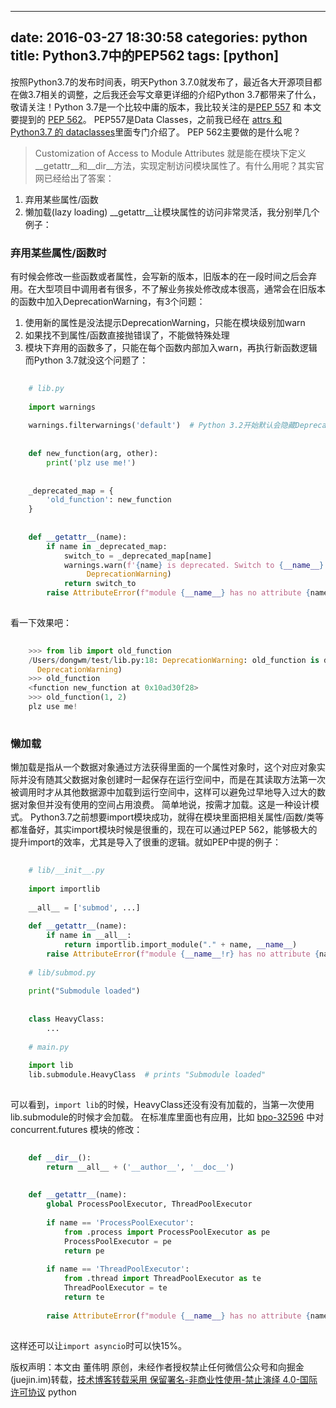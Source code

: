 
---
date: 2016-03-27 18:30:58
categories: python
title: Python3.7中的PEP562
tags: [python]
---
按照Python3.7的发布时间表，明天Python 3.7.0就发布了，最近各大开源项目都在做3.7相关的调整，之后我还会写文章更详细的介绍Python
3.7都带来了什么，敬请关注！Python 3.7是一个比较中庸的版本，我比较关注的是[PEP
557](https://www.python.org/dev/peps/pep-0557/) 和 本文要提到的 [PEP
562](https://www.python.org/dev/peps/pep-0562/)。
PEP557是Data Classes，之前我已经在 [attrs 和 Python3.7 的
dataclasses](http://www.dongwm.com/archives/attrs-%E5%92%8C-Python3-7-%E7%9A%84-dataclasses/)里面专门介绍了。
PEP 562主要做的是什么呢？
> Customization of Access to Module Attributes
就是能在模块下定义__getattr__和__dir__方法，实现定制访问模块属性了。有什么用呢？其实官网已经给出了答案：
  1. 弃用某些属性/函数
  2. 懒加载(lazy loading)
__getattr__让模块属性的访问非常灵活，我分别举几个例子：
### 弃用某些属性/函数时
有时候会修改一些函数或者属性，会写新的版本，旧版本的在一段时间之后会弃用。在大型项目中调用者有很多，不了解业务挨处修改成本很高，通常会在旧版本的函数中加入DeprecationWarning，有3个问题：
  1. 使用新的属性是没法提示DeprecationWarning，只能在模块级别加warn
  2. 如果找不到属性/函数直接抛错误了，不能做特殊处理
  3. 模块下弃用的函数多了，只能在每个函数内部加入warn，再执行新函数逻辑
而Python 3.7就没这个问题了：

``` python    
    
    # lib.py  
      
    import warnings  
      
    warnings.filterwarnings('default')  # Python 3.2开始默认会隐藏DeprecationWarning  
      
      
    def new_function(arg, other):  
        print('plz use me!')  
      
      
    _deprecated_map = {  
        'old_function': new_function  
    }  
      
      
    def __getattr__(name):  
        if name in _deprecated_map:  
            switch_to = _deprecated_map[name]  
            warnings.warn(f'{name} is deprecated. Switch to {__name__}.{switch_to.__name__}.',  
                 DeprecationWarning)  
            return switch_to  
        raise AttributeError(f"module {__name__} has no attribute {name}")  
      
```
  
看一下效果吧：

``` python    
    
    >>> from lib import old_function  
    /Users/dongwm/test/lib.py:18: DeprecationWarning: old_function is deprecated. Switch to lib.new_function.  
      DeprecationWarning)  
    >>> old_function  
    <function new_function at 0x10ad30f28>  
    >>> old_function(1, 2)  
    plz use me!  
      
```
  
### 懒加载
>
懒加载是指从一个数据对象通过方法获得里面的一个属性对象时，这个对应对象实际并没有随其父数据对象创建时一起保存在运行空间中，而是在其读取方法第一次被调用时才从其他数据源中加载到运行空间中，这样可以避免过早地导入过大的数据对象但并没有使用的空间占用浪费。
简单地说，按需才加载。这是一种设计模式。
Python3.7之前想要import模块成功，就得在模块里面把相关属性/函数/类等都准备好，其实import模块时候是很重的，现在可以通过PEP
562，能够极大的提升import的效率，尤其是导入了很重的逻辑。就如PEP中提的例子：

``` python    
    
    # lib/__init__.py  
      
    import importlib  
      
    __all__ = ['submod', ...]  
      
    def __getattr__(name):  
        if name in __all__:  
            return importlib.import_module("." + name, __name__)  
        raise AttributeError(f"module {__name__!r} has no attribute {name!r}")  
          
    # lib/submod.py  
      
    print("Submodule loaded")  
      
      
    class HeavyClass:  
        ...  
      
    # main.py  
      
    import lib  
    lib.submodule.HeavyClass  # prints "Submodule loaded"  
      
```
  
可以看到，`import lib`的时候，HeavyClass还没有没有加载的，当第一次使用lib.submodule的时候才会加载。
在标准库里面也有应用，比如 [bpo-32596](https://bugs.python.org/issue32596) 中对
concurrent.futures 模块的修改：

``` python    
    
    def __dir__():  
        return __all__ + ('__author__', '__doc__')  
      
      
    def __getattr__(name):  
        global ProcessPoolExecutor, ThreadPoolExecutor  
      
        if name == 'ProcessPoolExecutor':  
            from .process import ProcessPoolExecutor as pe  
            ProcessPoolExecutor = pe  
            return pe  
      
        if name == 'ThreadPoolExecutor':  
            from .thread import ThreadPoolExecutor as te  
            ThreadPoolExecutor = te  
            return te  
      
        raise AttributeError(f"module {__name__} has no attribute {name}")  
      
```
  
这样还可以让`import asyncio`时可以快15%。

版权声明：本文由 董伟明 原创，未经作者授权禁止任何微信公众号和向掘金(juejin.im)转载，[技术博客转载采用 保留署名-非商业性使用-禁止演绎 4.0-国际许可协议](https://creativecommons.org/licenses/by-nc-nd/4.0/deed.zh)
python
